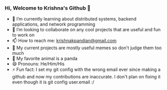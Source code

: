 ### Hi, Welcome to Krishna's Github 👋

<!--
**krishnakpandian/krishnakpandian** is a ✨ _special_ ✨ repository because its `README.md` (this file) appears on your GitHub profile.
-->
- 🌱 I’m currently learning about distributed systems, backend applications, and network programming
- 👯 I’m looking to collaborate on any cool projects that are useful and fun to work on
- 📫 How to reach me: krishnakpandian@gmail.com
- 👻 My current projects are mostly useful memes so don't judge them too much
- 🐼 My favorite animal is a panda
- 😄 Pronouns: He/Him/His
- ⚡ Fun fact: I set my git config with the wrong email ever since making a github and now my contributions are inaccurate. I don't plan on fixing it even though it is git config user.email :/ 

